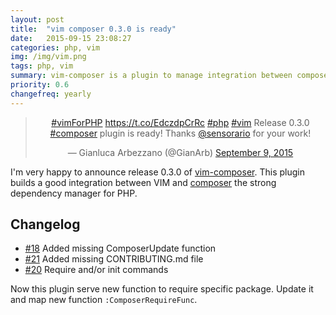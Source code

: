 ```yaml
---
layout: post
title:  "vim composer 0.3.0 is ready"
date:   2015-09-15 23:08:27
categories: php, vim
img: /img/vim.png
tags: php, vim
summary: vim-composer is a plugin to manage integration between composer and vim
priority: 0.6
changefreq: yearly
---
```

<blockquote align="center" class="twitter-tweet" data-cards="hidden" lang="en"><p lang="en" dir="ltr"><a href="https://twitter.com/hashtag/vimForPHP?src=hash">#vimForPHP</a> <a href="https://t.co/EdczdpCrRc">https://t.co/EdczdpCrRc</a> <a href="https://twitter.com/hashtag/php?src=hash">#php</a> <a href="https://twitter.com/hashtag/vim?src=hash">#vim</a> Release 0.3.0 <a href="https://twitter.com/hashtag/composer?src=hash">#composer</a> plugin is ready! Thanks <a href="https://twitter.com/sensorario">@sensorario</a> for your work!</p>&mdash; Gianluca Arbezzano (@GianArb) <a href="https://twitter.com/GianArb/status/641674841192574976">September 9, 2015</a></blockquote>
<script async src="//platform.twitter.com/widgets.js" charset="utf-8"></script>

I'm very happy to announce release 0.3.0 of [vim-composer](https://github.com/vim-php/vim-composer).
This plugin builds a good integration between VIM and [composer](https://getcomposer.org) the strong dependency manager for PHP.

## Changelog
* [#18](https://github.com/vim-php/vim-composer/pull/18) Added missing ComposerUpdate function
* [#21](https://github.com/vim-php/vim-composer/pull/21) Added missing CONTRIBUTING.md file
* [#20](https://github.com/vim-php/vim-composer/pull/20) Require and/or init commands

Now this plugin serve new function to require specific package. Update it and map new function `:ComposerRequireFunc`.
